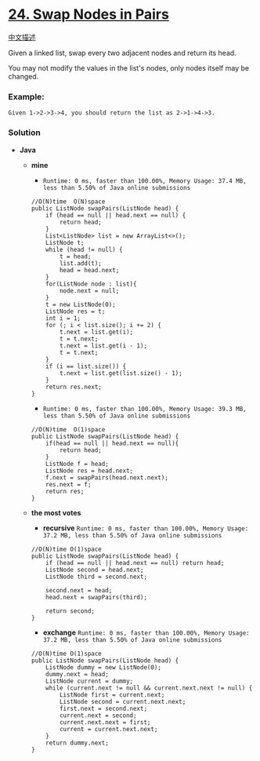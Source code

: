 # [24. Swap Nodes in Pairs](https://leetcode.com/problems/swap-nodes-in-pairs/)

[中文描述](https://leetcode-cn.com/problems/swap-nodes-in-pairs/)

Given a linked list, swap every two adjacent nodes and return its head.

You may not modify the values in the list's nodes, only nodes itself may be changed.

 

### Example:
```
Given 1->2->3->4, you should return the list as 2->1->4->3.
```

### Solution
* **Java**
  * **mine**  
    * `Runtime: 0 ms, faster than 100.00%, Memory Usage: 37.4 MB, less than 5.50% of Java online submissions`
    ```
    //O(N)time  O(N)space
    public ListNode swapPairs(ListNode head) {
        if (head == null || head.next == null) {
            return head;
        }
        List<ListNode> list = new ArrayList<>();
        ListNode t;
        while (head != null) {
            t = head;
            list.add(t);
            head = head.next;
        }
        for(ListNode node : list){
            node.next = null;
        }
        t = new ListNode(0);
        ListNode res = t;
        int i = 1;
        for (; i < list.size(); i += 2) {
            t.next = list.get(i);
            t = t.next;
            t.next = list.get(i - 1);
            t = t.next;
        }
        if (i == list.size()) {
            t.next = list.get(list.size() - 1);
        }
        return res.next;
    }
    ```
    
    * `Runtime: 0 ms, faster than 100.00%, Memory Usage: 39.3 MB, less than 5.50% of Java online submissions`
    ```
    //O(N)time  O(1)space
    public ListNode swapPairs(ListNode head) {
        if(head == null || head.next == null){
            return head;
        }
        ListNode f = head;
        ListNode res = head.next;
        f.next = swapPairs(head.next.next);
        res.next = f;
        return res;
    }
    ```
  
  * **the most votes**
    * **recursive**  `Runtime: 0 ms, faster than 100.00%, Memory Usage: 37.2 MB, less than 5.50% of Java online submissions`
    ```
    //O(N)time O(1)space
    public ListNode swapPairs(ListNode head) {
        if (head == null || head.next == null) return head;
        ListNode second = head.next;
        ListNode third = second.next;

        second.next = head;
        head.next = swapPairs(third);

        return second;
    }
    ```

    * **exchange** `Runtime: 0 ms, faster than 100.00%, Memory Usage: 37.2 MB, less than 5.50% of Java online submissions`
    ```
    //O(N)time O(1)space
    public ListNode swapPairs(ListNode head) {
        ListNode dummy = new ListNode(0);
        dummy.next = head;
        ListNode current = dummy;
        while (current.next != null && current.next.next != null) {
            ListNode first = current.next;
            ListNode second = current.next.next;
            first.next = second.next;
            current.next = second;
            current.next.next = first;
            current = current.next.next;
        }
        return dummy.next;
    }
    ```
  
